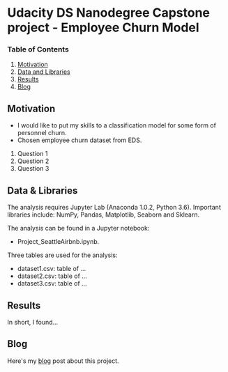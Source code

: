 # Udacity DS Nanodegree Capstone project - Employee Churn Model

### Table of Contents

1. [Motivation](#motivation)
2. [Data and Libraries](#requirements)
3. [Results](#results)
4. [Blog](#blog)

## Motivation <a name="libraries"></a>

- I would like to put my skills to a classification model for some form of personnel churn.
- Chosen employee churn dataset from EDS.

1. Question 1
2. Question 2
3. Question 3

## Data & Libraries <a name="requirements"></a>

The analysis requires Jupyter Lab (Anaconda 1.0.2, Python 3.6). Important libraries include: NumPy, Pandas, Matplotlib, Seaborn and Sklearn.

The analysis can be found in a Jupyter notebook: 
- Project_SeattleAirbnb.ipynb.

Three tables are used for the analysis: 
- dataset1.csv: table of ...
- dataset2.csv: table of ...
- dataset3.csv: table of ...

## Results <a name="results"></a>

In short, I found...

## Blog <a name="blog"></a>
Here's my [blog](https://medium.com/@col_jung/travelling-or-investing-seattles-airbnb-scene-a4d8e613a1ca "blog") post about this project.
